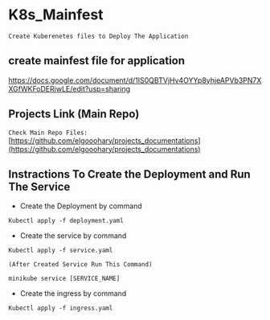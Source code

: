 # K8s_Mainfest
`Create Kuberenetes files to Deploy The Application`
## create mainfest file for application
https://docs.google.com/document/d/1IS0QBTVjHv4OYYp8yhjeAPVb3PN7XXGfWKFoDERjwLE/edit?usp=sharing

## Projects Link (Main Repo)
`Check Main Repo Files:` [https://github.com/elgooohary/projects_documentations](https://github.com/elgooohary/projects_documentations)
## Instractions To Create the Deployment and Run The Service
- Create the Deployment by command 
```
Kubectl apply -f deployment.yaml
```
- Create the service by command 
```
Kubectl apply -f service.yaml

(After Created Service Run This Command)

minikube service [SERVICE_NAME]
```

- Create the ingress by command 
```
Kubectl apply -f ingress.yaml
```
